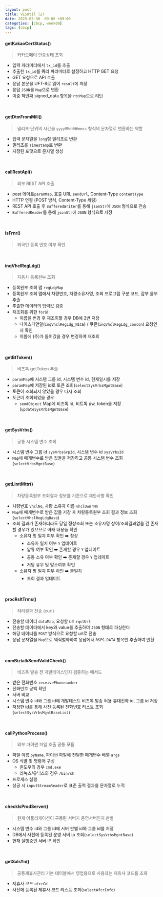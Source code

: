 ```yaml
---
layout: post
title: VESUtil (2)
date: 2025-05-30  09:00 +09:00
categoties: [cbcp, week09]
tags: [cbcp]
---
```


#### getKakaoCertStatus()

> 카카오페이 인증상태 조회

- 입력 파라미터에서 `tx_id`를 추출
- 추출한 `tx_id`를 쿼리 파라미터로 설정하고 HTTP GET 요청
- GET 요청으로 API 호출
- 응답 본문을 UFT-8로 읽어 `result`에 저장
- 응답 `JSON`을 `Map`으로 변환
- 이중 척번째 signed_data 항목을 `rtnMap`으로 리턴

<br>

#### getDtmFromMill()

> 밀리초 단위의 시간을 `yyyyMMddHHmmss` 형식의 문자열로 변환하는 역할

- 입력 문자열을 `long`형 밀리초로 변환
- 밀리초를 `Timestamp`로 변환
- 지정된 포맷으로 문자열 생성

<br>

#### callRestApi()

> 외부 REST API 호출

- post 데이트`paramMap`, 호출 URL `sendUrl`, Content-Type `contentType`
- HTTP 연결 (POST 방식, Content-Type 세팅)
- REST API 호출 후 `BufferedWriter`를 통해 `jsonStr`에 `JSON` 형식으로 전송
- `BufferedReader`를 통해 `jsonStr`에 `JSON` 형식으로 저장

<br>

#### isFrnr()

> 외국인 등록 번호 여부 확인

<br>

#### inqVhclRegLdg()

> 자동차 등록원부 조회

- 등록원부 조회 맵 `regLdgMap`
- 등록원부 조회 맵에서 차량번호, 차량소유자명, 조회 프로그램 구분 코드, 갑부 을부 추출
- 추출한 데이터의 입력값 검증
- 재조회를 위한 `for문`
  - 이름을 변경 후 재조회할 경우 DB에 2번 저장
  - 나이스디앤알(`inqVhclRegLdg_NICE`) / 쿠콘(`inqVhclRegLdg_coocon`) 요청인지 확인
  - 이름에 (주)가 들어갔을 경우 변경하여 재조회

<br>

#### getBtToken()

> 비즈톡 getToken 추출

- `paramMap`에 시스템 그룹 id, 시스템 변수 id, 현재일시를 저장
- `paramMap`에 저장된 id로 토큰 조회(`selectSysVrbsMgntBase`)
- 토큰이 조회되지 않았을 경우 다시 조회
- 토큰이 조회되었을 경우
  - `sendObject` Map에 비즈톡 id, 비트톡 pw, token을 저장(`updateSysVrbsMgntBase`) 

<br>

#### getSysVrbs()

> 공통 시스템 변수 조회

- 시스템 변수 그룹 id `sysVrbsGrpId`, 시스템 변수 id `sysVrbsId`
- `Map`에 매개변수로 받은 값들을 저장하고 공통 시스템 변수 조회(`selectVrbsMgntBase`)

<br>

#### getLimtMttr()

> 차량등록원부 조회결과 정보를 기준으로 제한사항 확인

- 차량번호 `vhclNo`, 차량 소유자 이름 `vhclOwnrNm`
- `Map`에 매개변수로 받은 값들 저장 후 차량등록원부 조회 결과 정보 조회(`selectVhclRegLdgBase`)
- 조회 결과가 존재하더라도 당일 정상조회 또는 소유자명 상이/조회결과없을 건 존재할 경우가 있으므로 아래 내용들 확인
  - 소유자 명 일치 여부 확인 ➡️ 정상
    - 소유자 일치 여부 `Y` 업데이트
    - 압류 여부 확인 ➡️ 존재할 경우 `Y` 업데이트
    - 공동 소유 여부 확인 ➡️ 존재할 경우 `Y` 업데이트
    - 저당 유무 및 말소여부 확인
  - 소유자 명 일치 여부 확인 ➡️ 불일치
    - 조회 결과 업데이트

<br>

#### procRsltTrms()

> 처리결과 전송 (curl)

- 전송할 데이터 `dataMap`, 요청할 url `rqstUrl`
- 전송할 데이터에서 key와 value를 추출하여 `JSON` 형태로 파싱한다
- 해당 데이터를 `POST` 방식으로 요청할 url로 전송
- 응답 문자열을 `Map`으로 역직렬화하여 응답에서 `RSPS_DATA` 항목만 추출하여 반환

<br>

#### comBiztalkSendValidCheck()

> 비즈톡 발송 전 개발테이스인지 검증하는 메서드

- 받은 전화번호 `receivePhonenumber`
- 전화번호 공백 확인
- 서버 비교
- 시스템 변수 id와 그룹 id에 개발테스트 비즈톡 발송 혀용 휴대전화 id, 그룹 id 저장
- 저장한 id를 통해 사전 등록된 전화번호 리스트 조회(`selectSysVrbsMgntBaseList`)

<br>

#### callPythonProcess()

> 외부 파이썬 파일 호출 공통 모듈

- 파일 이름 `pyName`, 파이썬 파일에 전달한 매개변수 배열 `args`
- OS 식별 및 명령어 구성
  - 윈도우의 경우 `cmd.exe`
  - 리눅스/유닉스의 경우 `/bin/sh`
- 프로세스 실행
- 성공 시 `inputStreamReader`로 표준 출력 결과를 문자열로 누적

<br>

#### checkIsProdServer()

> 현재 어플리케이션이 구동된 서버가 운영서버인지 판별

- 시스템 변수 id와 그룹 id에 서버 판별 id와 그룹 id를 저장
- DB에서 사전에 등록된 운영 서버 ip 조회(`selectSysVrbsMgntBase`)
- 현재 실행중인 서버 IP 확인

<br>

#### getSalsYn()

> 공통제휴사관리 기본 테이블에서 영업용으로 사용되는 제휴사 코드를 조회

- 제휴사 코드 `afcrCd`
- 사전에 등록된 제휴사 코드 리스트 조회(`selectAfcrInfo`)

<br>

#### 
